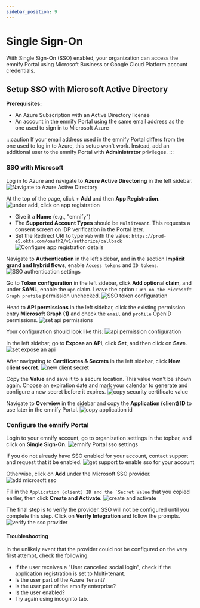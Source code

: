 ```yaml
---
sidebar_position: 9
---
```


# Single Sign-On

With Single Sign-On (SSO) enabled, your organization can access the emnify Portal using Microsoft Business or Google Cloud Platform account credentials.

## Setup SSO with Microsoft Active Directory

**Prerequisites:**

- An Azure Subscription with an Active Directory license
- An account in the emnify Portal using the same email address as the one used to sign in to Microsoft Azure

:::caution
If your email address used in the emnify Portal differs from the one used to log in to Azure, this setup won't work.
Instead, add an additional user to the emnify Portal with **Administrator** privileges.
:::

### SSO with Microsoft

Log in to Azure and navigate to **Azure Active Directoring** in the left sidebar.
![Navigate to Azure Active Directory](./assets/sso_azure_active_directory.png)

At the top of the page, click **+ Add** and then **App Registration**.
![under add, click on app registration](./assets/sso_app_registration_s2.png)

- Give it a **Name** (e.g., "emnify")
- The **Supported Account Types** should be `Multitenant`.
This requests a consent screen on IDP verification in the Portal later. 
- Set the Redirect URI to type `Web` with the value: `https://prod-e5.okta.com/oauth2/v1/authorize/callback`
![Configure app registration details](./assets/sso_app_registration_details_s3.png)
    

Navigate to **Authentication** in the left sidebar, and in the section **Implicit grand and hybrid flows**, enable `Access tokens` and `ID tokens`.
![SSO authentication settings](./assets/sso_authentication_settings_s4.png)

Go to **Token configuration** in the left sidebar, click **Add optional claim**, and under **SAML**, enable the `upn` claim.
Leave the option `Turn on the Microsoft Graph profile` permission unchecked.
![SSO token configuration](./assets/sso_token_configuration_s5.png)

Head to **API permissions** in the left sidebar, click the existing permission entry **Microsoft Graph (1)** and check the `email` and `profile` OpenID permissions.
![set api permissions](./assets/sso_api_permissions_s6.png)

Your configuration should look like this:
![api permission configuration](./assets/sso_api_permissions_s7.png)

In the left sidebar, go to **Expose an API**, click **Set**, and then click on **Save**.
![set expose an api](./assets/sso_expose_api_s8.png)

After navigating to **Certificates & Secrets** in the left sidebar, click **New client secret**.
![new client secret](./assets/sso_new_client_s10.png)

Copy the **Value** and save it to a secure location.
This value won't be shown again.
Choose an expiration date and mark your calendar to generate and configure a new secret before it expires.
![copy security certificate value](./assets/sso_new_client_s11.png)

Navigate to **Overview** in the sidebar and copy the **Application (client) ID** to use later in the emnify Portal.
![copy application id](./assets/sso_copy_application_id_s12.png)

### Configure the emnify Portal

Login to your emnify account, go to organization settings in the topbar, and click on **Single Sign-On**.
![emnify Portal sso settings](./assets/sso_org_settings_s13.png)

If you do not already have SSO enabled for your account, contact support and request that it be enabled.
![get support to enable sso for your account](./assets/sso_get_support_s14.png)

Otherwise, click on **Add** under the Microsoft SSO provider.
![add microsoft sso](./assets/sso_add_s15.png)

Fill in the ``Application (client) ID and the `Secret Value`` that you copied earlier, then click **Create and Activate**.
![create and activate](./assets/sso_create_activate_s16.png)

The final step is to verify the provider.
SSO will not be configured until you complete this step.
Click on **Verify Integration** and follow the prompts.
![verify the sso provider](./assets/sso_verify_s17.png)

#### Troubleshooting

In the unlikely event that the provider could not be configured on the very first attempt, check the following:

- If the user receives a "User cancelled social login", check if the application registration is set to Multi-tenant.
- Is the user part of the Azure Tenant?
- Is the user part of the emnify enterprise?
- Is the user enabled?
- Try again using incognito tab.

